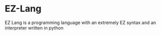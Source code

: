 # EZ-Lang
EZ Lang is a programming language with an extremely EZ syntax and an interpreter written in python
